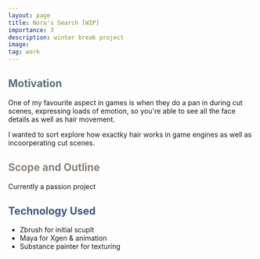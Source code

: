 ```yaml
---
layout: page
title: Nora's Search [WIP]
importance: 3
description: winter break project
image:
tag: work
---
```


## <span style="color: #54717a;">Motivation</span>
One of my favourite aspect in games is when they do a pan in during cut scenes, expressing loads of emotion, so you're able to see all the face details as well as hair movement.

I wanted to sort explore how exactky hair works in game engines as well as incoorperating cut scenes.

## <span style="color: #8a837d;">Scope and Outline</span>
Currently a passion project

## <span style="color: #3d5a80;">Technology Used</span>
- Zbrush for initial scuplt
- Maya for Xgen & animation 
- Substance painter for texturing 
